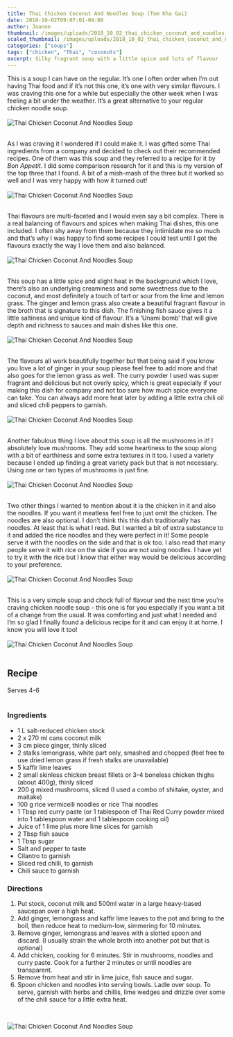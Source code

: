 ```yaml
---
title: Thai Chicken Coconut And Noodles Soup (Tom Kha Gai)
date: 2018-10-02T09:07:01-04:00
author: Joanne
thumbnail: /images/uploads/2018_10_02_thai_chicken_coconut_and_noodles_soup_1.jpg
scaled_thumbnail: /images/uploads/2018_10_02_thai_chicken_coconut_and_noodles_soup_0.jpg
categories: ["soups"]
tags: ["chicken", "Thai", "coconuts"]
excerpt: Silky fragrant soup with a little spice and lots of flavour
---
```


This is a soup I can have on the regular. It’s one I often order when I’m out having Thai food and if it’s not this one, it’s one with very similar flavours. I was craving this one for a while but especially the other week when I was feeling a bit under the weather. It’s a great alternative to your regular chicken noodle soup.
</br>
</br>
![Thai Chicken Coconut And Noodles Soup](/images/uploads/2018_10_02_thai_chicken_coconut_and_noodles_soup_2.jpg)
</br>
</br>

As I was craving it I wondered if I could make it. I was gifted some Thai ingredients from a company and decided to check out their recommended recipes. One of them was this soup and they referred to a recipe for it by _Bon Appetit_. I did some comparison research for it and this is my version of the top three that I found.  A bit of a mish-mash of the three but it worked so well and I was very happy with how it turned out!
</br>
</br>
![Thai Chicken Coconut And Noodles Soup](/images/uploads/2018_10_02_thai_chicken_coconut_and_noodles_soup_3.jpg)
</br>
</br>

Thai flavours are multi-faceted and I would even say a bit complex. There is a real balancing of flavours and spices when making Thai dishes, this one included. I often shy away from them because they intimidate me so much and that’s why I was happy to find some recipes I could test until I got the flavours exactly the way I love them and also balanced.
</br>
</br>
![Thai Chicken Coconut And Noodles Soup](/images/uploads/2018_10_02_thai_chicken_coconut_and_noodles_soup_4.jpg)
</br>
</br>

This soup has a little spice and slight heat in the background which I love, there’s also an underlying creaminess and some sweetness due to the coconut, and most definitely a touch of tart or sour from the lime and lemon grass. The ginger and lemon grass also create a beautiful fragrant flavour in the broth that is signature to this dish. The finishing fish sauce gives it a little saltiness and unique kind of flavour. It’s a ‘Unami bomb’ that will give depth and richness to sauces and main dishes like this one.
</br>
</br>
![Thai Chicken Coconut And Noodles Soup](/images/uploads/2018_10_02_thai_chicken_coconut_and_noodles_soup_5.jpg)
</br>
</br>           

The flavours all work beautifully together but that being said if you know you love a lot of ginger in your soup please feel free to add more and that also goes for the lemon grass as well. The curry powder I used was super fragrant and delicious but not overly spicy, which is great especially if your making this dish for company and not too sure how much spice everyone can take. You can always add more heat later by adding a little extra chili oil and sliced chili peppers to garnish.
</br>
</br>
![Thai Chicken Coconut And Noodles Soup](/images/uploads/2018_10_02_thai_chicken_coconut_and_noodles_soup_6.jpg)
</br>
</br>

Another fabulous thing I love about this soup is all the mushrooms in it! I absolutely love mushrooms. They add some heartiness to the soup along with a bit of earthiness and some extra textures in it too. I used a variety because I ended up finding a great variety pack but that is not necessary. Using one or two types of mushrooms is just fine.
</br>
</br>
![Thai Chicken Coconut And Noodles Soup](/images/uploads/2018_10_02_thai_chicken_coconut_and_noodles_soup_7.jpg)
</br>
</br>

Two other things I wanted to mention about it is the chicken in it and also the noodles. If you want it meatless feel free to just omit the chicken.  The noodles are also optional. I don’t think this this dish traditionally has noodles. At least that is what I read. But I wanted a bit of extra substance to it and added the rice noodles and they were perfect in it! Some people serve it with the noodles on the side and that is ok too. I also read that many people serve it with rice on the side if you are not using noodles. I have yet to try it with the rice but I know that either way would be delicious according to your preference.
</br>
</br>
![Thai Chicken Coconut And Noodles Soup](/images/uploads/2018_10_02_thai_chicken_coconut_and_noodles_soup_8.jpg)
</br>
</br>

This is a very simple soup and chock full of flavour and the next time you’re craving chicken noodle soup - this one is for you especially if you want a bit of a change from the usual. It was comforting and just what I needed and I’m so glad I finally found a delicious recipe for it and can enjoy it at home. I know you will love it too!
</br>
</br>
![Thai Chicken Coconut And Noodles Soup](/images/uploads/2018_10_02_thai_chicken_coconut_and_noodles_soup_9.jpg)
</br>
</br>

## Recipe
Serves 4-6
</br>
</br>

### Ingredients

* 1 L salt-reduced chicken stock
* 2 x 270 ml cans coconut milk
* 3 cm piece ginger, thinly sliced
* 2 stalks lemongrass, white part only, smashed and chopped (feel free to use dried lemon grass if fresh stalks are unavailable)
* 5 kaffir lime leaves
* 2 small skinless chicken breast fillets or 3-4 boneless chicken thighs (about 400g), thinly sliced
* 200 g mixed mushrooms, sliced (I used a combo of shiitake, oyster, and maitake)
* 100 g rice vermicelli noodles or rice Thai noodles  
* 1 Tbsp red curry paste (or 1 tablespoon of Thai Red Curry powder mixed into 1 tablespoon water and 1 tablespoon cooking oil)
* Juice of 1 lime plus more lime slices for garnish
* 2 Tbsp fish sauce
* 1 Tbsp sugar
* Salt and pepper to taste 
* Cilantro to garnish
* Sliced red chilli, to garnish
* Chili sauce to garnish 

### Directions

1. Put stock, coconut milk and 500ml water in a large heavy-based saucepan over a high heat. 
2. Add ginger, lemongrass and kaffir lime leaves to the pot and bring to the boil, then reduce heat to medium-low, simmering for 10 minutes. 
3. Remove ginger, lemongrass and leaves with a slotted spoon and discard. (I usually strain the whole broth into another pot but that is optional)
4. Add chicken, cooking for 6 minutes. Stir in mushrooms, noodles and curry paste. Cook for a further 2 minutes or until noodles are transparent. 
5. Remove from heat and stir in lime juice, fish sauce and sugar.
6. Spoon chicken and noodles into serving bowls. Ladle over soup. To serve, garnish with herbs and chillis, lime wedges and drizzle over some of the chili sauce for a little extra heat. 
</br>

![Thai Chicken Coconut And Noodles Soup](/images/uploads/2018_10_02_thai_chicken_coconut_and_noodles_soup_10.jpg)
